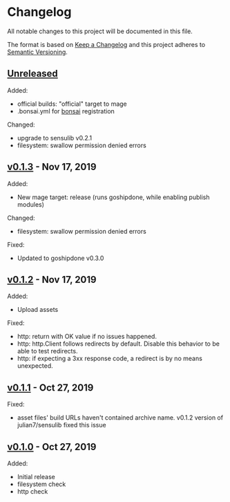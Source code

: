 # Changelog

All notable changes to this project will be documented in this file.

The format is based on [Keep a Changelog](http://keepachangelog.com/en/1.0.0/)
and this project adheres to [Semantic Versioning](http://semver.org/spec/v2.0.0.html).

## [Unreleased]

Added:

* official builds: "official" target to mage
* .bonsai.yml for [bonsai](https://bonsai.sensu.io/) registration

Changed:

* upgrade to sensulib v0.2.1
* filesystem: swallow permission denied errors

## [v0.1.3] - Nov 17, 2019

Added:

* New mage target: release (runs goshipdone, while enabling publish modules)

Changed:

* filesystem: swallow permission denied errors

Fixed:

* Updated to goshipdone v0.3.0

## [v0.1.2] - Nov 17, 2019

Added:

* Upload assets

Fixed:

* http: return with OK value if no issues happened.
* http: http.Client follows redirects by default. Disable this behavior to be able to test redirects.
* http: if expecting a 3xx response code, a redirect is by no means unexpected.

## [v0.1.1] - Oct 27, 2019

Fixed:

* asset files' build URLs haven't contained archive name. v0.1.2 version of julian7/sensulib fixed this issue

## [v0.1.0] - Oct 27, 2019

Added:

* Initial release
* filesystem check
* http check

[Unreleased]: https://github.com/julian7/sensu-base-checks
[v0.1.3]: https://github.com/julian7/sensu-base-checks/releases/tag/v0.1.3
[v0.1.2]: https://github.com/julian7/sensu-base-checks/releases/tag/v0.1.2
[v0.1.1]: https://github.com/julian7/sensu-base-checks/releases/tag/v0.1.1
[v0.1.0]: https://github.com/julian7/sensu-base-checks/releases/tag/v0.1.0
